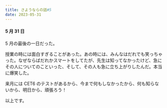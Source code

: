 ```yaml
---
title: さようならの話#5
date: 2023-05-31
---
```


#### 5 月 31 日

5 月の最後の一日だった。

授業の時には面白すぎることがあった。あの時には、みんなはだれでも笑っちゃった。なぜならばだれかスマートをしてたが、先生は知ってなかったけど、急にその人についてのこといった、そして、その人も急に立ち上がりしたんだ。本当に爆笑した。

来月には CET6 のテストがあるから、今まで何もしなかったから、何も知らないから、明日から、頑張ろう！

以上です。

